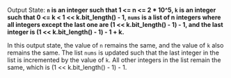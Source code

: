 Output State: **`n` is an integer such that 1 <= n <= 2 * 10^5, `k` is an integer such that 0 <= k < 1 << k.bit_length() - 1, `nums` is a list of n integers where all integers except the last one are (1 << k.bit_length() - 1) - 1, and the last integer is (1 << k.bit_length() - 1) - 1 + k.**

In this output state, the value of `n` remains the same, and the value of `k` also remains the same. The list `nums` is updated such that the last integer in the list is incremented by the value of `k`. All other integers in the list remain the same, which is (1 << k.bit_length() - 1) - 1.